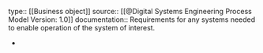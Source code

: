 type:: [[Business object]]
source:: [[@Digital Systems Engineering Process Model Version: 1.0]]
documentation:: Requirements for any systems needed to enable operation of the system of interest.

-